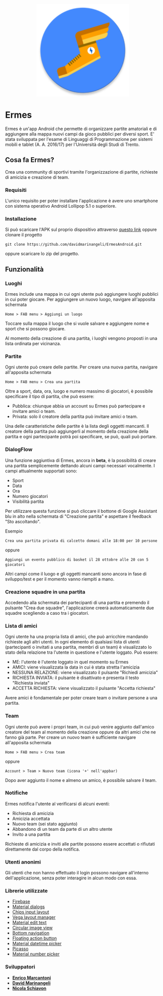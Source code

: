 <p align="center">
  <img width="300" height="300" src="https://raw.githubusercontent.com/davidmarinangeli/ErmesAndroid/master/app/src/main/res/mipmap-xxxhdpi/ic_launcher_round.png">
</p>

# Ermes

Ermes è un'app Android che permette di organizzare partite amatoriali e di aggiungere alla mappa nuovi campi da gioco pubblici per diversi sport.
E' stata sviluppata per l'esame di Linguaggi di Programmazione per sistemi mobili e tablet (A. A. 2016/17) per l'Università degli Studi di Trento.


## Cosa fa Ermes? 

Crea una community di sportivi tramite l'organizzazione di partite, richieste di amicizia e creazione di team.

### Requisiti

L'unico requisito per poter installare l'applicazione è avere uno smartphone con sistema operativo Android Lollipop 5.1 o superiore.

### Installazione

Si può scaricare l'APK sul proprio dispositivo attraverso 
 [questo link](https://drive.google.com/file/d/1r_BN19eDrULXr4I1pwZAl1fveYB3W2oz/view?usp=sharing) oppure clonare il progetto

```
git clone https://github.com/davidmarinangeli/ErmesAndroid.git
```

oppure scaricare lo zip del progetto.

## Funzionalità

### Luoghi

Ermes include una mappa in cui ogni utente può aggiungere luoghi pubblici in cui poter giocare.
Per aggiungere un nuovo luogo, navigare all'apposita schermata

```
Home > FAB menu > Aggiungi un luogo
```

Toccare sulla mappa il luogo che si vuole salvare e aggiungere nome e sport che si possono giocare.

Al momento della creazione di una partita, i luoghi vengono proposti in una lista ordinata per vicinanza.

### Partite

Ogni utente può creare delle partite.
Per creare una nuova partita, navigare all'apposita schermata

```
Home > FAB menu > Crea una partita
```

Oltre a sport, data, ora, luogo e numero massimo di giocatori, è possibile specificare il tipo di partita, che può essere:

* Pubblica: chiunque abbia un account su Ermes può partecipare e invitare amici o team.
* Privata: solo il creatore della partita può invitare amici o team.

Una delle caratteristiche delle partite è la lista degli oggetti mancanti.
Il creatore della partita può aggiungerli al momento della creazione della partita e ogni partecipante potrà poi specificare, se può, quali può
portare.

### DialogFlow

Una funzione aggiuntiva di Ermes, ancora in **beta**, è la possibilità di creare una partita semplicemente dettando alcuni campi necessari vocalmente.
I campi attualmente supportati sono: 
* Sport
* Data
* Ora
* Numero giocatori
* Visibilità partita

Per utilizzare questa funzione si può cliccare il bottone di Google Assistant blu in alto nella schermata di "Creazione partita" e aspettare il feedback "Sto ascoltando".

Esempio

```
Crea una partita privata di calcetto domani alle 18:00 per 10 persone
```
oppure
```
Aggiungi un evento pubblico di basket il 28 ottobre alle 20 con 5 giocatori
```

Altri campi come il luogo e gli oggetti mancanti sono ancora in fase di sviluppo/test e per il momento vanno riempiti a mano.

### Creazione squadre in una partita

Accedendo alla schermata dei partecipanti di una partita e premendo il pulsante "Crea due squadre", l'applicazione creerà automaticamente due squadre
scegliendo a caso tra i giocatori.

### Lista di amici

Ogni utente ha una propria lista di amici, che può arricchire mandando richieste agli altri utenti.
In ogni elemento di qualsiasi lista di utenti (partecipanti o invitati a una partita, membri di un team) è visualizzato lo stato della relazione
tra l'utente in questione e l'utente loggato. Può essere:

* ME: l'utente è l'utente loggato in quel momento su Ermes
* AMICI: viene visualizzata la data in cui è stata stretta l'amicizia
* NESSUNA RELAZIONE: viene visualizzato il pulsante "Richiedi amicizia"
* RICHIESTA INVIATA: il pulsante è disattivato e presenta il testo "Richiesta inviata"
* ACCETTA RICHIESTA: viene visualizzato il pulsante "Accetta richiesta"

Avere amici è fondamentale per poter creare team o invitare persone a una partita.

### Team

Ogni utente può avere i propri team, in cui può venire aggiunto dall'amico creatore del team al momento della creazione oppure da altri amici che ne
fanno già parte.
Per creare un nuovo team è sufficiente navigare all'apposita schermata

```
Home > FAB menu > Crea team
```
oppure
```
Account > Team > Nuovo team (icona '+' nell'appbar)
```

Dopo aver aggiunto il nome e almeno un amico, è possibile salvare il team.

### Notifiche

Ermes notifica l'utente al verificarsi di alcuni eventi:

* Richiesta di amicizia
* Amicizia accettata
* Nuovo team (sei stato aggiunto)
* Abbandono di un team da parte di un altro utente
* Invito a una partita

Richieste di amicizia e inviti alle partite possono essere accettati o rifiutati direttamente dal corpo della notifica.

### Utenti anonimi

Gli utenti che non hanno effettuato il login possono navigare all'interno dell'applicazione, senza poter interagire in alcun modo con essa.

### Librerie utilizzate

* [Firebase](https://firebase.google.com/)
* [Material dialogs](https://github.com/afollestad/material-dialogs)
* [Chips input layout](https://github.com/tylersuehr7/chips-input-layout)
* [Vega layout manager](https://github.com/xmuSistone/VegaLayoutManager)
* [Material edit text](https://github.com/rengwuxian/MaterialEditText)
* [Circular image view](https://github.com/lopspower/CircularImageView)
* [Bottom navigation](https://github.com/aurelhubert/ahbottomnavigation)
* [Floating action button](https://github.com/Clans/FloatingActionButton)
* [Material datetime picker](https://github.com/wdullaer/MaterialDateTimePicker)
* [Picasso](http://square.github.io/picasso/)
* [Material number picker](https://github.com/KasualBusiness/MaterialNumberPicker)

### Sviluppatori

* [**Enrico Marcantoni**](https://github.com/mpcicco)
* [**David Marinangeli**](https://github.com/davidmarinangeli)
* [**Nicola Schiavon**](https://github.com/nicolaburetta)

